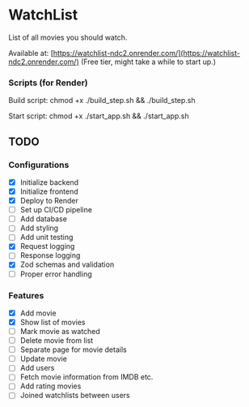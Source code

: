 # WatchList

List of all movies you should watch.

Available at: [https://watchlist-ndc2.onrender.com/](https://watchlist-ndc2.onrender.com/) (Free tier, might take a while to start up.)

### Scripts (for Render)

Build script: chmod +x ./build_step.sh && ./build_step.sh

Start script: chmod +x ./start_app.sh && ./start_app.sh

## TODO

### Configurations

- [x] Initialize backend
- [x] Initialize frontend
- [x] Deploy to Render
- [ ] Set up CI/CD pipeline
- [ ] Add database
- [ ] Add styling
- [ ] Add unit testing
- [x] Request logging
- [ ] Response logging
- [x] Zod schemas and validation
- [ ] Proper error handling

### Features

- [x] Add movie
- [x] Show list of movies
- [ ] Mark movie as watched
- [ ] Delete movie from list
- [ ] Separate page for movie details
- [ ] Update movie
- [ ] Add users
- [ ] Fetch movie information from IMDB etc.
- [ ] Add rating movies
- [ ] Joined watchlists between users
